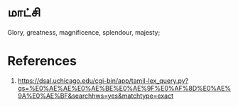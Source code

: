 # மாட்சி
Glory, greatness, magnificence, splendour, majesty;


# References
1. https://dsal.uchicago.edu/cgi-bin/app/tamil-lex_query.py?qs=%E0%AE%AE%E0%AE%BE%E0%AE%9F%E0%AF%8D%E0%AE%9A%E0%AE%BF&searchhws=yes&matchtype=exact

